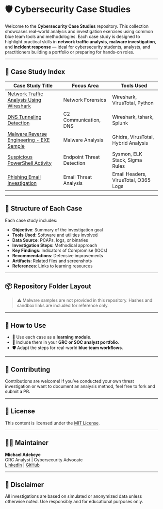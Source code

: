 # 🛡️ Cybersecurity Case Studies

Welcome to the **Cybersecurity Case Studies** repository. This collection showcases real-world analysis and investigation exercises using common blue team tools and methodologies. Each case study is designed to highlight practical skills in **network traffic analysis**, **malware investigation**, and **incident response** — ideal for cybersecurity students, analysts, and practitioners building a portfolio or preparing for hands-on roles.

---

## 📂 Case Study Index

| Case Study Title                               | Focus Area                | Tools Used                         |
|------------------------------------------------|---------------------------|-------------------------------------|
| [Network Traffic Analysis Using Wireshark](./wireshark_case_study.md) | Network Forensics         | Wireshark, VirusTotal, Python      |
| [DNS Tunneling Detection](./dns_tunneling_case_study.md)              | C2 Communication, DNS     | Wireshark, tshark, Splunk          |
| [Malware Reverse Engineering - EXE Sample](./malware_analysis_case_study.md) | Malware Analysis           | Ghidra, VirusTotal, Hybrid Analysis|
| [Suspicious PowerShell Activity](./powershell_case_study.md)          | Endpoint Threat Detection | Sysmon, ELK Stack, Sigma Rules      |
| [Phishing Email Investigation](./phishing_case_study.md)              | Email Threat Analysis     | Email Headers, VirusTotal, O365 Logs|

---

## 📘 Structure of Each Case

Each case study includes:

- **Objective**: Summary of the investigation goal
- **Tools Used**: Software and utilities involved
- **Data Source**: PCAPs, logs, or binaries
- **Investigation Steps**: Methodical approach
- **Key Findings**: Indicators of Compromise (IOCs)
- **Recommendations**: Defensive improvements
- **Artifacts**: Related files and screenshots
- **References**: Links to learning resources

---

## 📦 Repository Folder Layout

> ⚠️ Malware samples are not provided in this repository. Hashes and sandbox links are included for reference only.

---

## 🧠 How to Use

- 🧪 Use each case as a **learning module**.
- 💼 Include them in your **GRC or SOC analyst portfolio**.
- 🛡️ Adapt the steps for real-world **blue team workflows**.

---

## 🤝 Contributing

Contributions are welcome! If you’ve conducted your own threat investigation or want to document an analysis method, feel free to fork and submit a PR.

---

## 📜 License

This content is licensed under the [MIT License](./LICENSE).

---

## 🙋‍♂️ Maintainer

**Michael Adekeye**  
GRC Analyst | Cybersecurity Advocate  
[LinkedIn](https://www.linkedin.com/michaeladekeye) | [GitHub](https://github.com/madekeye)

---

## 📌 Disclaimer

All investigations are based on simulated or anonymized data unless otherwise noted. Use responsibly and for educational purposes only.



